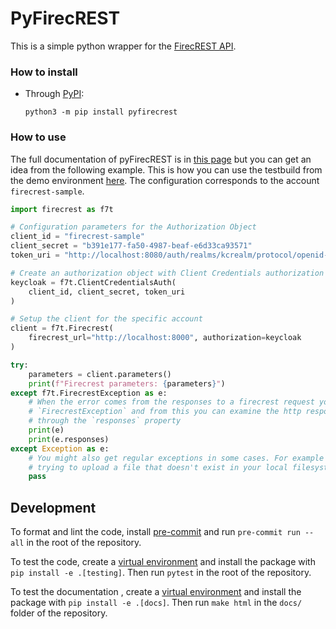 # PyFirecREST

This is a simple python wrapper for the [FirecREST API](https://github.com/eth-cscs/firecrest).

### How to install
- Through [PyPI](https://pypi.org/project/pyfirecrest/):

  ```
  python3 -m pip install pyfirecrest
  ```

### How to use
The full documentation of pyFirecREST is in [this page](https://pyfirecrest.readthedocs.io) but you can get an idea from the following example.
This is how you can use the testbuild from the demo environment [here](https://github.com/eth-cscs/firecrest/tree/master/deploy/demo).
The configuration corresponds to the account `firecrest-sample`.

```python
import firecrest as f7t

# Configuration parameters for the Authorization Object
client_id = "firecrest-sample"
client_secret = "b391e177-fa50-4987-beaf-e6d33ca93571"
token_uri = "http://localhost:8080/auth/realms/kcrealm/protocol/openid-connect/token"

# Create an authorization object with Client Credentials authorization grant
keycloak = f7t.ClientCredentialsAuth(
    client_id, client_secret, token_uri
)

# Setup the client for the specific account
client = f7t.Firecrest(
    firecrest_url="http://localhost:8000", authorization=keycloak
)

try:
    parameters = client.parameters()
    print(f"Firecrest parameters: {parameters}")
except f7t.FirecrestException as e:
    # When the error comes from the responses to a firecrest request you will get a
    # `FirecrestException` and from this you can examine the http responses yourself
    # through the `responses` property
    print(e)
    print(e.responses)
except Exception as e:
    # You might also get regular exceptions in some cases. For example when you are
    # trying to upload a file that doesn't exist in your local filesystem.
    pass
```

## Development

To format and lint the code, install [pre-commit](https://pre-commit.com/) and run `pre-commit run --all` in the root of the repository.

To test the code, create a [virtual environment](https://docs.python.org/3/tutorial/venv.html) and install the package with `pip install -e .[testing]`.
Then run `pytest` in the root of the repository.

To test the documentation , create a [virtual environment](https://docs.python.org/3/tutorial/venv.html) and install the package with `pip install -e .[docs]`.
Then run `make html` in the `docs/` folder of the repository.
